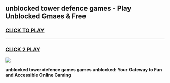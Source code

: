 
## unblocked tower defence games - Play Unblocked Gmaes & Free
<h3>
<a href="https://news.freeplayer.one?title=unblocked_tower_defence_games&ref=23F">CLICK TO PLAY</a></h3>
<hr>

<h3>
<a href="https://news.freeplayer.one?title=unblocked_tower_defence_games&ref=23F">CLICK 2 PLAY</a>
  
</h3>

<a href="https://news.freeplayer.one?title=unblocked_tower_defence_games&ref=23F/"><img src="https://clearcache.store/games.png"></a>


**unblocked tower defence games games unblocked: Your Gateway to Fun and Accessible Online Gaming**
